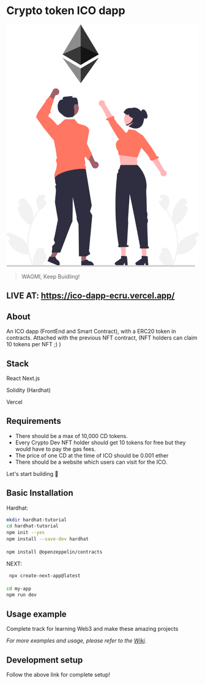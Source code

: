 # Crypto token ICO dapp
![logo](https://raw.githubusercontent.com/LearnWeb3DAO/NFT-Collection/main/my-app/public/cryptodevs/0.svg)
> WAGMI, Keep Buidling!

## LIVE AT: https://ico-dapp-ecru.vercel.app/

## About

An ICO dapp (FrontEnd and Smart Contract), with a ERC20 token in contracts.
Attached with the previous NFT contract, (NFT holders can claim 10 tokens per NFT ;) )

## Stack

React
Next.js

Solidity (Hardhat)

Vercel

## Requirements

* There should be a max of 10,000 CD tokens.
* Every Crypto Dev NFT holder should get 10 tokens for free but they would have to pay the gas fees.
* The price of one CD at the time of ICO should be 0.001 ether
* There should be a website which users can visit for the ICO.

Let's start building 🚀

## Basic Installation

Hardhat:

```sh
mkdir hardhat-tutorial
cd hardhat-tutorial
npm init --yes
npm install --save-dev hardhat

npm install @openzeppelin/contracts
```

NEXT:

```sh
 npx create-next-app@latest

cd my-app
npm run dev
```

## Usage example

Complete track for learning Web3 and make these amazing projects

_For more examples and usage, please refer to the [Wiki][wiki]._

## Development setup

Follow the above link for complete setup!

<!-- Markdown link & img dfn's -->
[wiki]:  https://www.learnweb3.io/tracks/sophomore
